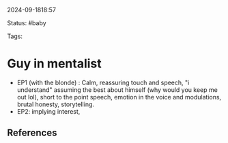 2024-09-1818:57

Status: #baby

Tags:

# Guy in mentalist

- EP1 (with the blonde) : Calm, reassuring touch and speech, "i understand"
  assuming the best about himself (why would you keep me out lol), short to the point speech, emotion in the voice and modulations, brutal honesty, storytelling.
- EP2: implying interest, 







## References

